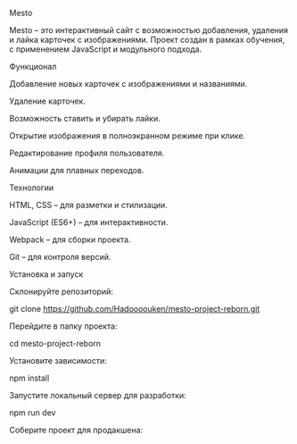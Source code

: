 Mesto

Mesto – это интерактивный сайт с возможностью добавления, удаления и лайка карточек с изображениями. Проект создан в рамках обучения, с применением JavaScript и модульного подхода.

Функционал

Добавление новых карточек с изображениями и названиями.

Удаление карточек.

Возможность ставить и убирать лайки.

Открытие изображения в полноэкранном режиме при клике.

Редактирование профиля пользователя.

Анимации для плавных переходов.

Технологии

HTML, CSS – для разметки и стилизации.

JavaScript (ES6+) – для интерактивности.

Webpack – для сборки проекта.

Git – для контроля версий.

Установка и запуск

Склонируйте репозиторий:

git clone https://github.com/Hadoooouken/mesto-project-reborn.git

Перейдите в папку проекта:

cd mesto-project-reborn

Установите зависимости:

npm install

Запустите локальный сервер для разработки:

npm run dev

Соберите проект для продакшена:
